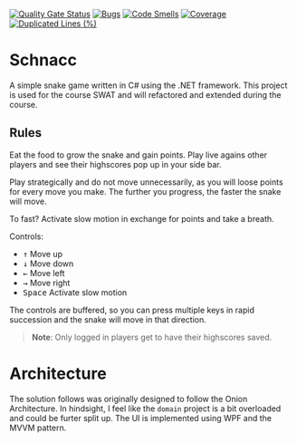 [![Quality Gate Status](https://sonarcloud.io/api/project_badges/measure?project=daerup_Schnacc&metric=alert_status)](https://sonarcloud.io/summary/new_code?id=daerup_Schnacc)
[![Bugs](https://sonarcloud.io/api/project_badges/measure?project=daerup_Schnacc&metric=bugs)](https://sonarcloud.io/summary/new_code?id=daerup_Schnacc)
[![Code Smells](https://sonarcloud.io/api/project_badges/measure?project=daerup_Schnacc&metric=code_smells)](https://sonarcloud.io/summary/new_code?id=daerup_Schnacc)
[![Coverage](https://sonarcloud.io/api/project_badges/measure?project=daerup_Schnacc&metric=coverage)](https://sonarcloud.io/summary/new_code?id=daerup_Schnacc)
[![Duplicated Lines (%)](https://sonarcloud.io/api/project_badges/measure?project=daerup_Schnacc&metric=duplicated_lines_density)](https://sonarcloud.io/summary/new_code?id=daerup_Schnacc)

# Schnacc
A simple snake game written in C# using the .NET framework. 
This project is used for the course SWAT and will refactored and extended during the course. 

## Rules
Eat the food to grow the snake and gain points. Play live agains other players and see their highscores pop up in your side bar. 

Play strategically and do not move unnecessarily, as you will loose points for every move you make.
The further you progress, the faster the snake will move.

To fast? Activate slow motion in exchange for points and take a breath.

Controls:
- <kbd>↑</kbd> Move up
- <kbd>↓</kbd> Move down
- <kbd>←</kbd> Move left
- <kbd>→</kbd> Move right
- <kbd>Space</kbd> Activate slow motion

The controls are buffered, so you can press multiple keys in rapid succession and the snake will move in that direction.

>**Note**: Only logged in players get to have their highscores saved.

# Architecture
The solution follows was originally designed to follow the Onion Architecture. In hindsight, I feel like the ``domain`` project is a bit overloaded and could be furter split up. The UI is implemented using WPF and the MVVM pattern.